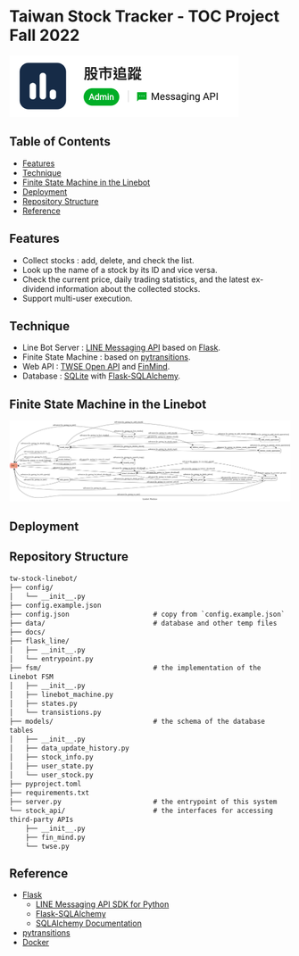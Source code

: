 # Taiwan Stock Tracker - TOC Project Fall 2022
![](docs/images/linebot-channel.png)

## Table of Contents <!-- omit in toc -->
- [Features](#features)
- [Technique](#technique)
- [Finite State Machine in the Linebot](#finite-state-machine-in-the-linebot)
- [Deployment](#deployment)
- [Repository Structure](#repository-structure)
- [Reference](#reference)

## Features
- Collect stocks : add, delete, and check the list.
- Look up the name of a stock by its ID and vice versa.
- Check the current price, daily trading statistics, and the latest ex-dividend information about the collected stocks.
- Support multi-user execution.

## Technique
- Line Bot Server : [LINE Messaging API](https://developers.line.biz/en/docs/messaging-api/overview/) based on [Flask](https://flask.palletsprojects.com/).
- Finite State Machine : based on [pytransitions](https://github.com/pytransitions/transitions).
- Web API : [TWSE Open API](https://openapi.twse.com.tw/) and [FinMind](https://finmind.github.io/).
- Database : [SQLite](https://www.sqlite.org/index.html) with [Flask-SQLAlchemy](https://flask-sqlalchemy.palletsprojects.com/).

## Finite State Machine in the Linebot
![](docs/images/fsm-graph.png)

## Deployment


## Repository Structure
```
tw-stock-linebot/
├── config/
│   └── __init__.py
├── config.example.json
├── config.json                     # copy from `config.example.json`
├── data/                           # database and other temp files
├── docs/
├── flask_line/
│   ├── __init__.py
│   └── entrypoint.py
├── fsm/                            # the implementation of the Linebot FSM
│   ├── __init__.py
│   ├── linebot_machine.py
│   ├── states.py
│   └── transistions.py
├── models/                         # the schema of the database tables
│   ├── __init__.py
│   ├── data_update_history.py
│   ├── stock_info.py
│   ├── user_state.py
│   └── user_stock.py
├── pyproject.toml
├── requirements.txt
├── server.py                       # the entrypoint of this system
└── stock_api/                      # the interfaces for accessing third-party APIs
    ├── __init__.py
    ├── fin_mind.py
    └── twse.py
```

## Reference
- [Flask](https://flask.palletsprojects.com/)
    - [LINE Messaging API SDK for Python](https://github.com/line/line-bot-sdk-python)
    - [Flask-SQLAlchemy](https://flask-sqlalchemy.palletsprojects.com/)
    - [SQLAlchemy Documentation](https://docs.sqlalchemy.org/en/14/)
- [pytransitions](https://github.com/pytransitions/transitions/blob/master/README.md)
- [Docker](https://docs.docker.com/)
